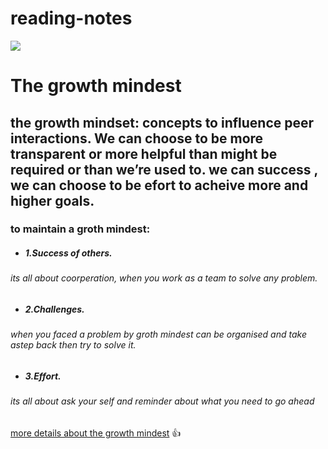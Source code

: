 # reading-notes
![](https://miro.medium.com/max/6000/1*6tmkrsxMAYNQST-YjAAAlA.jpeg)
# The growth mindest #

##  the growth mindset: concepts to influence peer interactions. We can choose to be more transparent or more helpful than might be required or than we’re used to. we can success , we can choose to be efort to acheive more and higher goals. ##

### to maintain a groth mindest: ###
 - ##### 1.Success of others. #####
  ###### its all about coorperation, when you work as a team to solve any problem. ######
-  ##### 2.Challenges. #####
  ###### when you faced a problem by groth mindest can be organised and take astep back then try to solve it. ######
- ##### 3.Effort. #####
###### its all about ask your self and reminder about what you need to go ahead ######
 
 
 [more details about the growth mindest](https://www.atlassian.com/blog/inside-atlassian/growth-mindset) :+1:

